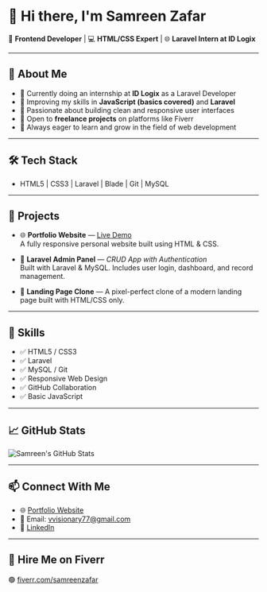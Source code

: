 # 👋 Hi there, I'm Samreen Zafar

🎯 **Frontend Developer** | 💻 **HTML/CSS Expert** | 🌐 **Laravel Intern at ID Logix**

---

## 🔎 About Me

- 🔭 Currently doing an internship at **ID Logix** as a Laravel Developer  
- 🌱 Improving my skills in **JavaScript (basics covered)** and **Laravel**  
- 💬 Passionate about building clean and responsive user interfaces  
- 💼 Open to **freelance projects** on platforms like Fiverr  
- 🧠 Always eager to learn and grow in the field of web development  

---

## 🛠️ Tech Stack

- HTML5 | CSS3 | Laravel | Blade | Git | MySQL

---

## 🚀 Projects

- 🌐 **Portfolio Website** — [Live Demo](https://samreenzafar.github.io/)  
  A fully responsive personal website built using HTML & CSS.

- 📁 **Laravel Admin Panel** — *CRUD App with Authentication*  
  Built with Laravel & MySQL. Includes user login, dashboard, and record management.

- 🎯 **Landing Page Clone** — A pixel-perfect clone of a modern landing page built with HTML/CSS only.

---

## 🧠 Skills

- ✅ HTML5 / CSS3
- ✅ Laravel 
- ✅ MySQL / Git
- ✅ Responsive Web Design
- ✅ GitHub Collaboration
- ✅ Basic JavaScript

---

## 📈 GitHub Stats

![Samreen's GitHub Stats](https://github-readme-stats.vercel.app/api?username=samreen-frontend&show_icons=true&theme=default)

---

## 📫 Connect With Me

- 🌐 [Portfolio Website](https://samreenzafar.github.io/)
- 📧 Email: vvisionary77@gmail.com
- 💼 [LinkedIn](https://www.linkedin.com/in/visionary-ventures-6b1a97371/)

---

## 🎯 Hire Me on Fiverr

🟢 [fiverr.com/samreenzafar](https://www.fiverr.com/samreenzafar)
